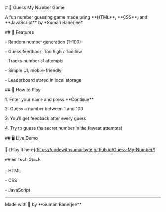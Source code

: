 \# 🎯 Guess My Number Game



A fun number guessing game made using \*\*HTML\*\*, \*\*CSS\*\*, and \*\*JavaScript\*\* by \*Suman Banerjee\*.



\## 🚀 Features

\- Random number generation (1–100)

\- Guess feedback: Too high / Too low

\- Tracks number of attempts

\- Simple UI, mobile-friendly

\- Leaderboard stored in local storage



\## 🧠 How to Play

1\. Enter your name and press \*\*Continue\*\*

2\. Guess a number between 1 and 100

3\. You’ll get feedback after every guess

4\. Try to guess the secret number in the fewest attempts!



\## 🖥️ Live Demo

🔗 \[Play it here](https://codewithsumanbyte.github.io/Guess-My-Number/)



\## 💻 Tech Stack

\- HTML

\- CSS

\- JavaScript



---



Made with 💖 by \*\*Suman Banerjee\*\*



